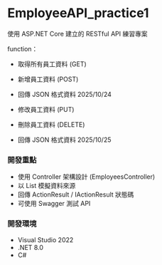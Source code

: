 # EmployeeAPI_practice1

使用 ASP.NET Core 建立的 RESTful API 練習專案 

function：
- 取得所有員工資料 (GET)
- 新增員工資料 (POST)
- 回傳 JSON 格式資料
  2025/10/24

- 修改員工資料 (PUT)
- 刪除員工資料 (DELETE)
- 回傳 JSON 格式資料
  2025/10/25

  
### 開發重點
- 使用 Controller 架構設計 (EmployeesController)
- 以 List 模擬資料來源
- 回傳 ActionResult / IActionResult 狀態碼
- 可使用 Swagger 測試 API

### 開發環境
- Visual Studio 2022  
- .NET 8.0  
- C#

